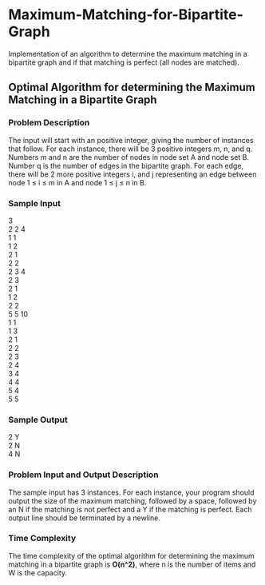 # Maximum-Matching-for-Bipartite-Graph
Implementation of an algorithm to determine the maximum matching in a bipartite graph and if that matching is perfect (all nodes are matched).

## Optimal Algorithm for determining the Maximum Matching in a Bipartite Graph

### Problem Description
The input will start with an positive integer, giving the number of instances that follow. For each instance, there will be 3 positive integers m, n, and q. Numbers m and n are the number of nodes in node set A and node set B. Number q is the number of edges in the bipartite graph. For each edge, there will be 2 more positive integers i, and j representing an edge between node 1 ≤ i ≤ m in A and node 1 ≤ j ≤ n in B.

### Sample Input
3<br>
2 2 4<br>
1 1<br>
1 2<br>
2 1<br>
2 2<br>
2 3 4<br>
2 3<br>
2 1<br>
1 2<br>
2 2<br>
5 5 10<br>
1 1<br>
1 3<br>
2 1<br>
2 2<br>
2 3<br>
2 4<br>
3 4<br>
4 4<br>
5 4<br>
5 5

### Sample Output
2 Y<br>
2 N<br>
4 N

### Problem Input and Output Description
The sample input has 3 instances.
For each instance, your program should output the size of the maximum matching, followed by a space, followed by an N if the matching is not perfect and a Y if the matching is perfect. Each output line should be terminated by a newline.

### Time Complexity
The time complexity of the optimal algorithm for determining the maximum matching in a bipartite graph is **O(n^2)**, where n is the number of items and W is the capacity.
